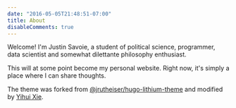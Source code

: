```yaml
---
date: "2016-05-05T21:48:51-07:00"
title: About
disableComments: true
---
```


Welcome! I'm Justin Savoie, a student of political science, programmer, data scientist and somewhat dilettante philosophy enthusiast. 

This will at some point become my personal website. Right now, it's simply a place where I can share thoughts.

The theme was forked from [@jrutheiser/hugo-lithium-theme](https://github.com/jrutheiser/hugo-lithium-theme) and modified by [Yihui Xie](https://github.com/yihui/hugo-lithium).
